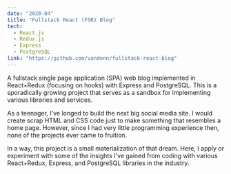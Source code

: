 ```yaml
---
date: "2020-04"
title: "Fullstack React (FSR) Blog"
tech:
  - React.js
  - Redux.js
  - Express
  - PostgreSQL
link: "https://github.com/vandenn/fullstack-react-blog"
---
```


A fullstack single page application (SPA) web blog implemented in React+Redux (focusing on hooks) with Express and PostgreSQL. This is a sporadically growing project that serves as a sandbox for implementing various libraries and services.

As a teenager, I've longed to build the next big social media site. I would create scrap HTML and CSS code just to make something that resembles a home page. However, since I had very little programming experience then, none of the projects ever came to fruition.

In a way, this project is a small materialization of that dream. Here, I apply or experiment with some of the insights I've gained from coding with various React+Redux, Express, and PostgreSQL libraries in the industry.
